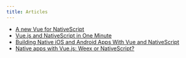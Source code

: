 ```yaml
---
title: Articles
---
```


- [A new Vue for NativeScript](https://www.nativescript.org/blog/a-new-vue-for-nativescript)
- [Vue.js and NativeScript in One Minute](https://www.nativescript.org/blog/vue-and-nativescript-in-one-minute)
- [Building Native iOS and Android Apps With Vue and NativeScript](https://developer.telerik.com/products/nativescript/native-ios-android-vue-nativescript/)
- [Native apps with Vue.js: Weex or NativeScript?
](https://hackernoon.com/native-apps-with-vue-js-weex-or-nativescript-8d8f0bac041d)
